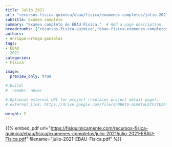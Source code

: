 ```yaml
---
title: Julio 2021
url: "recursos-fisica-quimica/ebau/fisica/examenes-completos/julio-2021"
subtitle: Examen completo
summary: "Examen completo de EBAU Física."  # Add a page description.
breadcrumbs: ["recursos-fisica-quimica","ebau-fisica-examenes-completos"]
authors:
- enrique-ortega-gonzalez
tags:
- EBAU
- 2021
categories:
- Física

image:
  preview_only: true

#_build:
#  render: never

# Optional external URL for project (replaces project detail page).
# external_link: https://drive.google.com/file/d/0B6t6-aLmKtoLbTFJTEZFT0FLaGM/view

weight: 2
---
```


{{% embed_pdf url="https://fisiquimicamente.com/recursos-fisica-quimica/ebau/fisica/examenes-completos/julio-2021/julio-2021-EBAU-Fisica.pdf" filename="julio-2021-EBAU-Fisica.pdf" %}}
